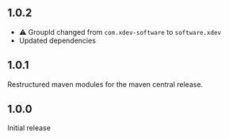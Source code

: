 ## 1.0.2
* ⚠️ GroupId changed from ``com.xdev-software`` to ``software.xdev``
* Updated dependencies

## 1.0.1

Restructured maven modules for the maven central release.

## 1.0.0

Initial release
